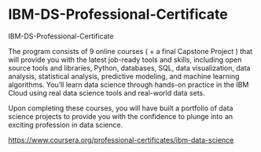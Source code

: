 # IBM-DS-Professional-Certificate
IBM-DS-Professional-Certificate

The program consists of 9 online courses ( + a final Capstone Project ) that will provide you with the latest job-ready tools and skills, including open source tools and libraries, Python, databases, SQL, data visualization, data analysis, statistical analysis, predictive modeling, and machine learning algorithms. You’ll learn data science through hands-on practice in the IBM Cloud using real data science tools and real-world data sets.

Upon completing these courses, you will have built a portfolio of data science projects to provide you with the confidence to plunge into an exciting profession in data science.

https://www.coursera.org/professional-certificates/ibm-data-science
